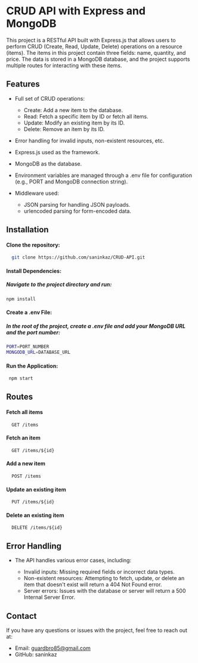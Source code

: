 # CRUD API with Express and MongoDB

This project is a RESTful API built with Express.js that allows users to perform CRUD (Create, Read, Update, Delete) operations on a resource (items). The items in this project contain three fields: name, quantity, and price. The data is stored in a MongoDB database, and the project supports multiple routes for interacting with these items.


## Features

- Full set of CRUD operations:
    
    - Create: Add a new item to the database.
    - Read: Fetch a specific item by ID or fetch all items.
    - Update: Modify an existing item by its ID.
    - Delete: Remove an item by its ID.


- Error handling for invalid inputs, non-existent resources, etc.
- Express.js used as the framework.
- MongoDB as the database.
- Environment variables are managed through a .env file for configuration (e.g., PORT and MongoDB connection string).
- Middleware used:
    
    - JSON parsing for handling JSON payloads.
    - urlencoded parsing for form-encoded data.


## Installation

#### Clone the repository:

```bash
  git clone https://github.com/saninkaz/CRUD-API.git
```
#### Install Dependencies:

##### Navigate to the project directory and run:

```bash
npm install
```
#### Create a .env File:

##### In the root of the project, create a .env file and add your MongoDB URL and the port number:

```bash
PORT=PORT_NUMBER
MONGODB_URL=DATABASE_URL
```
#### Run the Application:

```bash
 npm start
```




## Routes

#### Fetch all items

```http
  GET /items
```


#### Fetch an item

```http
  GET /items/${id}
```

#### Add a new item

```http
  POST /items
```

#### Update an existing item

```http
  PUT /items/${id}
```
#### Delete an existing item

```http
  DELETE /items/${id}
```
## Error Handling

- The API handles various error cases, including:

    - Invalid inputs: Missing required fields or incorrect data types.
    - Non-existent resources: Attempting to fetch, update, or delete an item that doesn't exist will return a 404 Not Found error.
    - Server errors: Issues with the database or server will return a 500 Internal Server Error.

## Contact

If you have any questions or issues with the project, feel free to reach out at:
- Email: guardbro85@gmail.com
- GitHub: saninkaz
